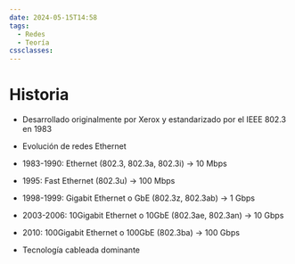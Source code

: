 ```yaml
---
date: 2024-05-15T14:58
tags:
  - Redes
  - Teoría
cssclasses:
---
```

# Historia

- Desarrollado originalmente por Xerox y estandarizado por el IEEE 802.3 en 1983
- Evolución de redes Ethernet

- 1983-1990: Ethernet (802.3, 802.3a, 802.3i) → 10 Mbps
- 1995: Fast Ethernet (802.3u) → 100 Mbps    
- 1998-1999: Gigabit Ethernet o GbE (802.3z, 802.3ab) → 1 Gbps
- 2003-2006: 10Gigabit Ethernet o 10GbE (802.3ae, 802.3an) → 10 Gbps    
- 2010: 100Gigabit Ethernet o 100GbE (802.3ba) → 100 Gbps


- Tecnología cableada dominante
